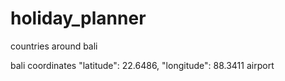 # holiday_planner


countries around bali

bali  coordinates   "latitude": 22.6486,
	"longitude": 88.3411                         airport 
